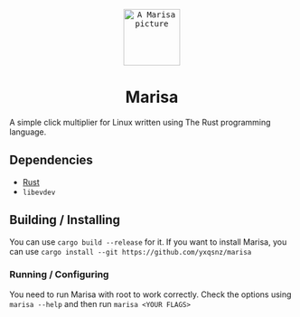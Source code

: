 <p align="center"> 
	<kbd>
		<img align="center" width="100" height="100" src="https://www.spriters-resource.com/resources/sheet_icons/24/26453.png" alt="A Marisa picture">
	</kbd>
</p>
<h1 align="center"> Marisa </h1>

A simple click multiplier for Linux written using The Rust programming language.

## Dependencies
 - [Rust](https://rust-lang.org)
 - `libevdev`

## Building / Installing 
You can use `cargo build --release` for it.
If you want to install Marisa, you can use `cargo install --git https://github.com/yxqsnz/marisa`


### Running / Configuring
You need to run Marisa with root to work correctly.
Check the options using `marisa --help` and then run `marisa <YOUR FLAGS>`

